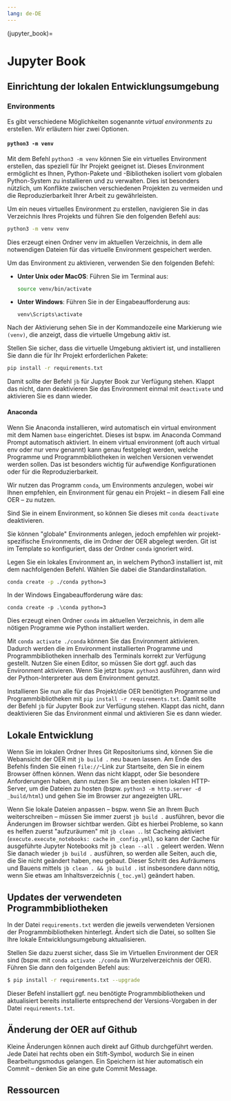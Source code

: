 ```yaml
---
lang: de-DE
---
```

(jupyter_book)=
# Jupyter Book

## Einrichtung der lokalen Entwicklungsumgebung


### Environments
Es gibt verschiedene Möglichkeiten sogenannte *virtual environments* zu erstellen. Wir erläutern hier zwei Optionen.

#### `python3 -m venv`
Mit dem Befehl `python3 -m venv` können Sie ein virtuelles Environment erstellen, das speziell für Ihr Projekt geeignet ist. Dieses Environment ermöglicht es Ihnen, Python-Pakete und -Bibliotheken isoliert vom globalen Python-System zu installieren und zu verwalten. Dies ist besonders nützlich, um Konflikte zwischen verschiedenen Projekten zu vermeiden und die Reproduzierbarkeit Ihrer Arbeit zu gewährleisten.

Um ein neues virtuelles Environment zu erstellen, navigieren Sie in das Verzeichnis Ihres Projekts und führen Sie den folgenden Befehl aus:

```bash
python3 -m venv venv
```

Dies erzeugt einen Ordner venv im aktuellen Verzeichnis, in dem alle notwendigen Dateien für das virtuelle Environment gespeichert werden.

Um das Environment zu aktivieren, verwenden Sie den folgenden Befehl:

- **Unter Unix oder MacOS**: Führen Sie im Terminal aus:

  ```bash
  source venv/bin/activate
  ```

- **Unter Windows**: Führen Sie in der Eingabeaufforderung aus:

  ```
  venv\Scripts\activate
  ```

Nach der Aktivierung sehen Sie in der Kommandozeile eine Markierung wie `(venv)`, die anzeigt, dass die virtuelle Umgebung aktiv ist.


Stellen Sie sicher, dass die virtuelle Umgebung aktiviert ist, und installieren Sie dann die für Ihr Projekt erforderlichen Pakete:

```bash
pip install -r requirements.txt
```
Damit sollte der Befehl `jb` für Jupyter Book zur Verfügung stehen. Klappt das nicht, dann deaktivieren Sie das Environment einmal mit `deactivate` und aktivieren Sie es dann wieder.


#### Anaconda
Wenn Sie Anaconda installieren, wird automatisch ein virtual environment mit dem Namen `base` eingerichtet. Dieses ist bspw. im Anaconda Command Prompt automatisch aktiviert. In einem virtual environment (oft auch virtual env oder nur venv genannt) kann genau festgelegt werden, welche Programme und Programmbibliotheken in welchen Versionen verwendet werden sollen. Das ist besonders wichtig für aufwendige Konfigurationen oder für die Reproduzierbarkeit.

Wir nutzen das Programm `conda`, um Environments anzulegen, wobei wir Ihnen empfehlen, ein Environment für genau ein Projekt – in diesem Fall eine OER – zu nutzen.

Sind Sie in einem Environment, so können Sie dieses mit `conda deactivate` deaktivieren.

Sie können "globale" Environments anlegen, jedoch empfehlen wir projekt-spezifische Environments, die im Ordner der OER abgelegt werden. Git ist im Template so konfiguriert, dass der Ordner `conda` ignoriert wird.

Legen Sie ein lokales Environment an, in welchem Python3 installiert ist, mit dem nachfolgenden Befehl. Wählen Sie dabei die Standardinstallation.
```bash
conda create -p ./conda python=3
```
In der Windows Eingabeaufforderung wäre das:
```
conda create -p .\conda python=3
```
Dies erzeugt einen Ordner `conda` im aktuellen Verzeichnis, in dem alle nötigen Programme wie Python installiert werden.

Mit `conda activate ./conda` können Sie das Environment aktivieren. Dadurch werden die im Environment installierten Programme und Programmbibliotheken innerhalb des Terminals korrekt zur Verfügung gestellt. Nutzen Sie einen Editor, so müssen Sie dort ggf. auch das Environment aktivieren. Wenn Sie jetzt bspw. `python3` ausführen, dann wird der Python-Interpreter aus dem Environment genutzt.

Installieren Sie nun alle für das Projekt/die OER benötigten Programme und Programmbibliotheken mit `pip install -r requirements.txt`. Damit sollte der Befehl `jb` für Jupyter Book zur Verfügung stehen. Klappt das nicht, dann deaktivieren Sie das Environment einmal und aktivieren Sie es dann wieder.

## Lokale Entwicklung

Wenn Sie im lokalen Ordner Ihres Git Repositoriums sind, können Sie die Webansicht der OER mit `jb build .` neu bauen lassen. Am Ende des Befehls finden Sie einen `file://`-Link zur Startseite, den Sie in einem Browser öffnen können. Wenn das nicht klappt, oder Sie besondere Anforderungen haben, dann nutzen Sie am besten einen lokalen HTTP-Server, um die Dateien zu hosten (bspw. `python3 -m http.server -d _build/html`) und gehen Sie im Browser zur angezeigten URL.

Wenn Sie lokale Dateien anpassen – bspw. wenn Sie an Ihrem Buch weiterschreiben – müssen Sie immer zuerst `jb build .` ausführen, bevor die Änderungen im Browser sichtbar werden. Gibt es hierbei Probleme, so kann es helfen zuerst "aufzuräumen" mit `jb clean .`. Ist Cacheing aktiviert (`execute.execute_notebooks: cache` in `_config.yml`), so kann der Cache für ausgeführte Jupyter Notebooks mit `jb clean --all .` geleert werden. Wenn Sie danach wieder `jb build .` ausführen, so werden alle Seiten, auch die, die Sie nicht geändert haben, neu gebaut. Dieser Schritt des Aufräumens und Bauens mittels `jb clean . && jb build .` ist insbesondere dann nötig, wenn Sie etwas am Inhaltsverzeichnis (`_toc.yml`) geändert haben.

## Updates der verwendeten Programmbibliotheken
In der Datei `requirements.txt` werden die jeweils verwendeten Versionen der Programmbibliotheken hinterlegt. Ändert sich die Datei, so sollten Sie Ihre lokale Entwicklungsumgebung aktualisieren.

Stellen Sie dazu zuerst sicher, dass Sie im Virtuellen Environment der OER sind (bspw. mit `conda activate ./conda` im Wurzelverzeichnis der OER). Führen Sie dann den folgenden Befehl aus:
```sh
$ pip install -r requirements.txt --upgrade
```
Dieser Befehl installiert ggf. neu benötigte Programmbibliotheken und aktualisiert bereits installierte entsprechend der Versions-Vorgaben in der Datei `requirements.txt`.

## Änderung der OER auf Github

Kleine Änderungen können auch direkt auf Github durchgeführt werden. Jede Datei hat rechts oben ein Stift-Symbol, wodurch Sie in einen Bearbeitungsmodus gelangen. Ein Speichern ist hier automatisch ein Commit – denken Sie an eine gute Commit Message.


## Ressourcen
